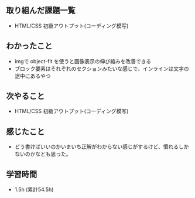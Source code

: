 ## 取り組んだ課題一覧

- HTML/CSS 初級アウトプット(コーディング模写)

## わかったこと
- imgで object-fit を使うと画像表示の伸び縮みを改善できる
- ブロック要素はそれぞれのセクションみたいな感じで、インラインは文字の途中にあるやつ
  
## 次やること
- HTML/CSS 初級アウトプット(コーディング模写)

## 感じたこと
-  どう書けばいいのかいまいち正解がわからない感じがするけど、慣れるしかないのかなとも思った。

## 学習時間 
- 1.5h (累計54.5h)
